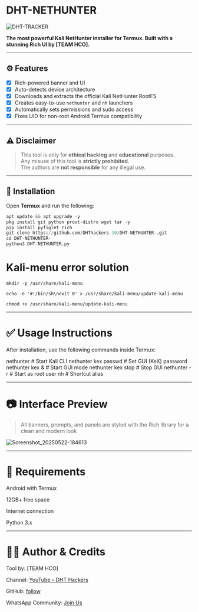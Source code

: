 # DHT-NETHUNTER

![DHT-TRACKER](https://img.shields.io/badge/DHT-HACKERS-red?style=for-the-badge)

**The most powerful Kali NetHunter installer for Termux. Built with a stunning Rich UI by [TEAM HCO].**

---

## ⚙️ Features

- [x] Rich-powered banner and UI
- [x] Auto-detects device architecture
- [x] Downloads and extracts the official Kali NetHunter RootFS
- [x] Creates easy-to-use `nethunter` and `nh` launchers
- [x] Automatically sets permissions and sudo access
- [x] Fixes UID for non-root Android Termux compatibility

---

## ⚠️ Disclaimer

> This tool is only for **ethical hacking** and **educational** purposes.  
> Any misuse of this tool is **strictly prohibited**.  
> The authors are **not responsible** for any illegal use.

---

## 🚀 Installation

Open **Termux** and run the following:

```python
apt update && apt upgrade -y
pkg install git python proot-distro wget tar -y
pip install pyfiglet rich
git clone https://github.com/DHThackers-10/DHT-NETHUNTER-.git
cd DHT-NETHUNTER- 
python3 DHT-NETHUNTER.py
```
# Kali-menu error solution 
```
mkdir -p /usr/share/kali-menu

echo -e '#!/bin/sh\nexit 0' > /usr/share/kali-menu/update-kali-menu

chmod +x /usr/share/kali-menu/update-kali-menu
```
---

# ✅ Usage Instructions

After installation, use the following commands inside Termux:

nethunter             # Start Kali CLI
nethunter kex passwd  # Set GUI (KeX) password
nethunter kex &       # Start GUI mode
nethunter kex stop    # Stop GUI
nethunter -r          # Start as root user
nh                    # Shortcut alias


---

# 📷 Interface Preview

> All banners, prompts, and panels are styled with the Rich library for a clean and modern look

![Screenshot_20250522-184613](https://github.com/user-attachments/assets/7309f2ef-da7a-41de-b35e-d66ce87c279f)



---

# 🤖 Requirements

Android with Termux

12GB+ free space

Internet connection

Python 3.x



---

# 👨‍💻 Author & Credits

Tool by: [TEAM HCO]

Channel: [YouTube – DHT Hackers](https://youtube.com/@dht-hackers_10?feature=shared)

GitHub: [follow](https://github.com/DHThackers-10)

WhatsApp Community: [Join Us](https://chat.whatsapp.com/G2hCkCzylra2OENEfhH8Os)

